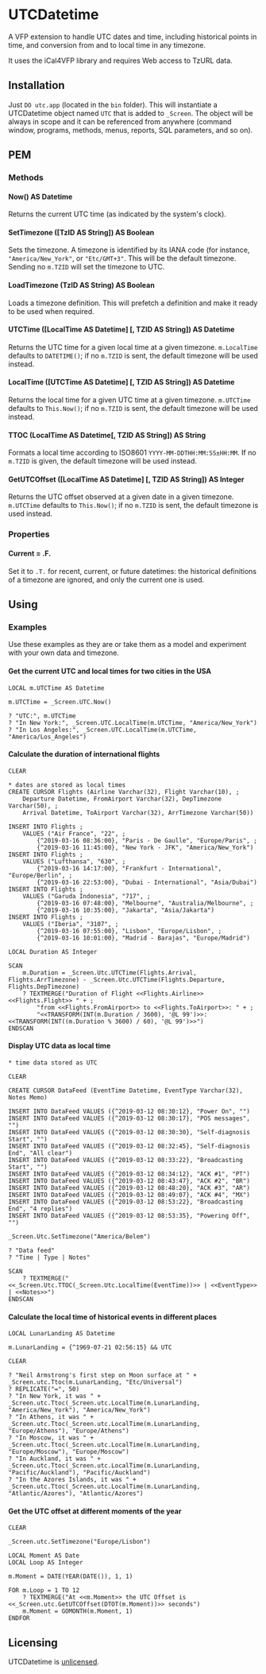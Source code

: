 # UTCDatetime

A VFP extension to handle UTC dates and time, including historical points in time, and conversion from and to local time in any timezone.

It uses the iCal4VFP library and requires Web access to TzURL data.

## Installation

Just `DO utc.app` (located in the `bin` folder). This will instantiate a UTCDatetime object named `UTC` that is added to `_Screen`. The object will be always in scope and it can be referenced from anywhere (command window, programs, methods, menus, reports, SQL parameters, and so on).

## PEM

### Methods

#### Now() AS Datetime

Returns the current UTC time (as indicated by the system's clock).

#### SetTimezone ([TzID AS String]) AS Boolean

Sets the timezone. A timezone is identified by its IANA code (for instance, `"America/New_York"`, or `"Etc/GMT+3"`. This will be the default timezone. Sending no `m.TZID` will set the timezone to UTC. 

#### LoadTimezone (TzID AS String) AS Boolean

Loads a timezone definition. This will prefetch a definition and make it ready to be used when required.

#### UTCTime ([LocalTime AS Datetime] [, TZID AS String]) AS Datetime

Returns the UTC time for a given local time at a given timezone. `m.LocalTime` defaults to `DATETIME()`; if no `m.TZID` is sent, the default timezone will be used instead.

#### LocalTime ([UTCTime AS Datetime] [, TZID AS String]) AS Datetime

Returns the local time for a given UTC time at a given timezone. `m.UTCTime` defaults to `This.Now()`; if no `m.TZID` is sent, the default timezone will be used instead.

#### TTOC (LocalTime AS Datetime[, TZID AS String]) AS String

Formats a local time according to ISO8601 `YYYY-MM-DDTHH:MM:SS±HH:MM`.  If no `m.TZID` is given, the default timezone will be used instead.

#### GetUTCOffset ([LocalTime AS Datetime] [, TZID AS String]) AS Integer

Returns the UTC offset observed at a given date in a given timezone. `m.UTCTime` defaults to `This.Now()`; if no `m.TZID` is sent, the default timezone is used instead.

### Properties

#### Current = .F.

Set it to `.T.` for recent, current, or future datetimes: the historical definitions of a timezone are ignored, and only the current one is used.

## Using

### Examples

Use these examples as they are or take them as a model and experiment with your own data and timezone.

#### Get the current UTC and local times for two cities in the USA

```foxpro
LOCAL m.UTCTime AS Datetime

m.UTCTime = _Screen.UTC.Now()

? "UTC:", m.UTCTime
? "In New York:", _Screen.UTC.LocalTime(m.UTCTime, "America/New_York")
? "In Los Angeles:", _Screen.UTC.LocalTime(m.UTCTime, "America/Los_Angeles")
```

#### Calculate the duration of international flights

```foxpro
CLEAR

* dates are stored as local times
CREATE CURSOR Flights (Airline Varchar(32), Flight Varchar(10), ;
	Departure Datetime, FromAirport Varchar(32), DepTimezone Varchar(50), ;
	Arrival Datetime, ToAirport Varchar(32), ArrTimezone Varchar(50))

INSERT INTO Flights ;
	VALUES ("Air France", "22", ;
		{^2019-03-16 08:36:00}, "Paris - De Gaulle", "Europe/Paris", ;
		{^2019-03-16 11:45:00}, "New York - JFK", "America/New_York")
INSERT INTO Flights ;
	VALUES ("Lufthansa", "630", ;
		{^2019-03-16 14:17:00}, "Frankfurt - International", "Europe/Berlin", ;
		{^2019-03-16 22:53:00}, "Dubai - International", "Asia/Dubai")
INSERT INTO Flights ;
	VALUES ("Garuda Indonesia", "717", ;
		{^2019-03-16 07:48:00}, "Melbourne", "Australia/Melbourne", ;
		{^2019-03-16 10:35:00}, "Jakarta", "Asia/Jakarta")
INSERT INTO Flights ;
	VALUES ("Iberia", "3107", ;
		{^2019-03-16 07:55:00}, "Lisbon", "Europe/Lisbon", ;
		{^2019-03-16 10:01:00}, "Madrid - Barajas", "Europe/Madrid")

LOCAL Duration AS Integer

SCAN
	m.Duration = _Screen.Utc.UTCTime(Flights.Arrival, Flights.ArrTimezone) - _Screen.Utc.UTCTime(Flights.Departure, Flights.DepTimezone)
	? TEXTMERGE("Duration of Flight <<Flights.Airline>> <<Flights.Flight>> " + ;
		"from <<Flights.FromAirport>> to <<Flights.ToAirport>>: " + ;
		"<<TRANSFORM(INT(m.Duration / 3600), '@L 99')>>:<<TRANSFORM(INT((m.Duration % 3600) / 60), '@L 99')>>")
ENDSCAN
```

#### Display UTC data as local time

```foxpro
* time data stored as UTC

CLEAR

CREATE CURSOR DataFeed (EventTime Datetime, EventType Varchar(32), Notes Memo)

INSERT INTO DataFeed VALUES ({^2019-03-12 08:30:12}, "Power On", "")
INSERT INTO DataFeed VALUES ({^2019-03-12 08:30:17}, "POS messages", "")
INSERT INTO DataFeed VALUES ({^2019-03-12 08:30:30}, "Self-diagnosis Start", "")
INSERT INTO DataFeed VALUES ({^2019-03-12 08:32:45}, "Self-diagnosis End", "All clear")
INSERT INTO DataFeed VALUES ({^2019-03-12 08:33:22}, "Broadcasting Start", "")
INSERT INTO DataFeed VALUES ({^2019-03-12 08:34:12}, "ACK #1", "PT")
INSERT INTO DataFeed VALUES ({^2019-03-12 08:43:47}, "ACK #2", "BR")
INSERT INTO DataFeed VALUES ({^2019-03-12 08:48:20}, "ACK #3", "AR")
INSERT INTO DataFeed VALUES ({^2019-03-12 08:49:07}, "ACK #4", "MX")
INSERT INTO DataFeed VALUES ({^2019-03-12 08:53:22}, "Broadcasting End", "4 replies")
INSERT INTO DataFeed VALUES ({^2019-03-12 08:53:35}, "Powering Off", "")

_Screen.Utc.SetTimezone("America/Belem")

? "Data feed"
? "Time | Type | Notes"

SCAN
	? TEXTMERGE("<<_Screen.Utc.TTOC(_Screen.Utc.LocalTime(EventTime))>> | <<EventType>> | <<Notes>>")
ENDSCAN
```

#### Calculate the local time of historical events in different places

```foxpro
LOCAL LunarLanding AS Datetime

m.LunarLanding = {^1969-07-21 02:56:15}	&& UTC

CLEAR

? "Neil Armstrong's first step on Moon surface at " + _Screen.utc.Ttoc(m.LunarLanding, "Etc/Universal")
? REPLICATE("=", 50)
? "In New York, it was " + _Screen.utc.Ttoc(_Screen.utc.LocalTime(m.LunarLanding, "America/New_York"), "America/New_York")
? "In Athens, it was " + _Screen.utc.Ttoc(_Screen.utc.LocalTime(m.LunarLanding, "Europe/Athens"), "Europe/Athens")
? "In Moscow, it was " + _Screen.utc.Ttoc(_Screen.utc.LocalTime(m.LunarLanding, "Europe/Moscow"), "Europe/Moscow")
? "In Auckland, it was " + _Screen.utc.Ttoc(_Screen.utc.LocalTime(m.LunarLanding, "Pacific/Auckland"), "Pacific/Auckland")
? "In the Azores Islands, it was " + _Screen.utc.Ttoc(_Screen.utc.LocalTime(m.LunarLanding, "Atlantic/Azores"), "Atlantic/Azores")
```

#### Get the UTC offset at different moments of the year

```foxpro
CLEAR

_Screen.utc.SetTimezone("Europe/Lisbon")

LOCAL Moment AS Date
LOCAL Loop AS Integer

m.Moment = DATE(YEAR(DATE()), 1, 1)

FOR m.Loop = 1 TO 12
	? TEXTMERGE("At <<m.Moment>> the UTC Offset is <<_Screen.utc.GetUTCOffset(DTOT(m.Moment))>> seconds")
	m.Moment = GOMONTH(m.Moment, 1)
ENDFOR
```

## Licensing

UTCDatetime is [unlicensed](UNLICENSE.md "unlicensed").
